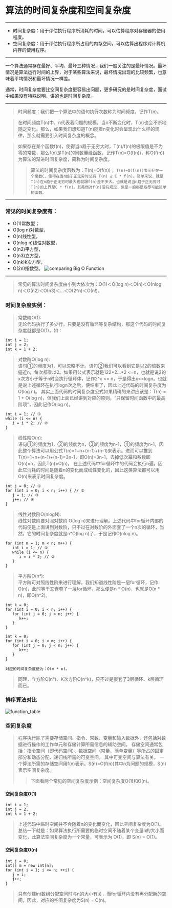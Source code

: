 算法的时间复杂度和空间复杂度
==
---
* 时间复杂度：用于评估执行程序所消耗的时间，可以估算程序对存储器的使用程度。
* 空间复杂度：用于评估执行程序所占用的内存空间，可以估算出程序对计算机内存的使用程序。

---
一个算法通常存在最好、平均、最坏三种情况，我们一般关注的是最坏情况。最坏情况是算法运行时间的上界，对于某些算法来说，最坏情况出现的比较频繁，也意味着平均情况和最坏情况一样差。

通常，时间复杂度要比空间复杂度更容易出问题，更多研究的是时间复杂度，面试中如果没有特殊说明，讲的也是时间复杂度。

---
> 时间频度：我们把一个算法中的语句执行次数称为时间频度，记作T(n)。

> 在时间频度T(n)中，n代表着问题的规模，当n不断变化时，T(n)也会不断地随之变化。那么，如果我们想知道T(n)随着n变化时会呈现出什么样的规律，那么就需要引入时间复杂度的概念。

> 如果存在某个函数f(n)，使得当n趋于无穷大时，T(n)/f(n)的极限值是不为零的常数，那么f(n)是T(n)的同数量级函数，记作T(n)=O(f(n))，称O(f(n))为算法的渐进时间复杂度，简称为时间复杂度。
>> 算法的时间复杂度函数为：T(n)=O(f(n))；
`T(n)=O(f(n))表示存在一个常数C，使得在当n趋于正无穷时总有 T(n) ≤ C * f(n)。简单来说，就是T(n)在n趋于正无穷时最大也就跟f(n)差不多大。也就是说当n趋于正无穷时T(n)的上界是C * f(n)。其虽然对f(n)没有规定，但是一般都是取尽可能简单的函数。`
---
### 常见的时间复杂度有：
* O(1)常数型；
* O(log n)对数型，
* O(n)线性型，
* O(nlog n)线性对数型，
* O(n2)平方型，
* O(n3)立方型，
* O(nk)k次方型，
* O(2n)指数型。
![comparing Big O Function](/Users/chenjiena/IdeaProjects/LeetCode/src/resources/comparingBigOFunction.jpg)

---
> 常见的算法时间复杂度由小到大依次为：Ο(1)＜Ο(log n)＜Ο(n)＜Ο(nlog n)＜Ο(n2)＜Ο(n3)＜…＜Ο(2^n)＜Ο(n!)。

### 时间复杂度实例：

>常数阶O(1):<br>无论代码执行了多少行，只要是没有循环等复杂结构，那这个代码的时间复杂度就都是O(1)，如：
```text
int i = 1;
int j = 2;
int k = 1 + 2;
```

>对数阶O(log n):<br> 语句①的频度为1，可以忽略不计。语句②我们可以看到它是以2的倍数来逼近n，每次都乘以2。如果用公式表示就是122*2…*2 <=n，也就是说2的x次方小于等于n时会执行循环体，记作2^x <= n，于是得出x<=logn。也就是说上述循环在执行logn次之后，便结束了，因此上述代码的时间复杂度为O(log n)。
其实上面代码的时间复杂度公式如果精确的来讲应该是：T(n) = 1 + O(log n)，但我们上面已经讲到对应的原则，“只保留时间函数中的最高阶项”，因此记作O(log n)。
```text
int i = 1; // ①
while (i <= n) {
   i = i * 2; // ②
}
```

>线性阶O(n):<br>语句①的频度为1，②的频度为n，③的频度为n-1，④的频度为n-1，因此整个算法可以用公式T(n)=1+n+(n-1)+(n-1)来表示。进而可以推到T(n)=1+n+(n-1)+(n-1)=3n-1，即O(n)=3n-1，去掉低次幂和系数即O(n)=n，因此T(n)=O(n)。
在上述代码中for循环中的代码会执行n遍，因此它消耗的时间是随着n的变化而成线性变化的，因此这类算法都可以用O(n)来表示时间复杂度。
```text
int j = 0; // ①
for (int i = 0; i < n; i++) { // ②
   j = i; // ③
   j++; // ④
}
```

>线性对数阶O(nlogN):<br>线性对数阶要对照对数阶 O(log n)来进行理解。上述代码中for循环内部的代码便是上面讲到对数阶，只不过在对数阶的外面套了一个n次的循环，当然，它的时间复杂度就是n*O(log n)了，于是记作O(nlog n)。
```text
for (int m = 1; m < n; m++) {
   int i = 1; // ①
   while (i <= n) {
      i = i * 2; // ②
   }
}
```

>平方阶O(n²):<br>平方阶可对照线性阶来进行理解，我们知道线性阶是一层for循环，记作O(n)，此时等于又嵌套了一层for循环，那么便是n * O(n)，也就是O(n * n)，即O(n^2)。
```text
int k = 0;
for (int i = 0; i < n; i++) {
   for (int j = 0; j < n; j++) {
      k++;
   }
}
```
```text
int k = 0;
for (int i = 0; i < m; i++) {
   for (int j = 0; j < n; j++) {
      k++;
   }
}

对应的时间复杂度便为：O(m * n)。
```
>同理，立方阶O(n³)、K次方阶O(n^k)，只不过是嵌套了3层循环、k层循环而已。

### 排序算法对比
![function_table](/Users/chenjiena/IdeaProjects/LeetCode/src/resources/functionTable.jpg)

### 空间复杂度
>程序执行除了需要存储空间、指令、常数、变量和输入数据外，还包括对数据进行操作的工作单元和存储计算所需信息的辅助空间。
存储空间通常包括：指令空间（即代码空间）、数据空间（常量、简单变量）等所占的固定部分和动态分配、递归栈所需的可变空间。
其中可变空间与算法有关。 一个算法所需的存储空间用f(n)表示。S(n)=O(f(n))其中n为问题的规模，S(n)表示空间复杂度。
>> 下面看两个常见的空间复杂度示例：空间复杂度O(1)和O(n)。

#### 空间复杂度O(1)
```text
int i = 1;
int j = 2;
int k = 1 + 2;
```
>上述代码中临时空间并不会随着n的变化而变化，因此空间复杂度为O(1)。总结一下就是：如果算法执行所需要的临时空间不随着某个变量n的大小而变化，此算法空间复杂度为一个常量，可表示为 O(1)，即 S(n) = O(1)。

#### 空间复杂度O(n)
```text
int j = 0;
int[] m = new int[n];
for (int i = 1; i <= n; ++i) {
   j = i;
   j++;
}
```
>只有创建int数组分配空间时与n的大小有关，而for循环内没有再分配新的空间，因此，对应的空间复杂度为S(n) = O(n)。

 